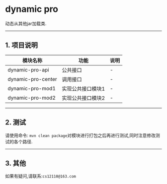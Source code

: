 # dynamic pro

动态从其他jar加载类.

---

## 1. 项目说明

| 模块名称 | 功能 | 说明 |
| --- |  --- | --- |
| dynamic-pro-api | 公共接口 | - |
| dynamic-pro-center | 调用接口| - |
| dynamic-pro-mod1| 实现公共接口模块1 | - |
| dynamic-pro-mod2| 实现公共接口模块2 | - |

---

## 2. 测试

请使用命令: `mvn clean package`对模块进行打包之后再进行测试,同时注意修改测试的各个路径.

---

## 3. 其他

如果有疑问,请联系:`cs12110@163.com`



